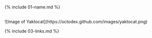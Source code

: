 {% include 01-name.md %}

<br>
![Image of Yaktocat](https://octodex.github.com/images/yaktocat.png)
<br>

{% include 03-links.md %}
